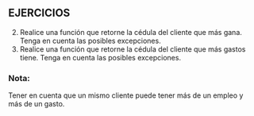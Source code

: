 ## EJERCICIOS
2. Realice una función que retorne la cédula del cliente que más gana. Tenga en cuenta las posibles excepciones.
3. Realice una función que retorne la cédula del cliente que más gastos tiene. Tenga en cuenta las posibles excepciones.

### Nota:
Tener en cuenta que un mismo cliente puede tener más de un empleo y más de un gasto.